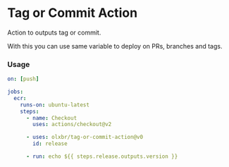 # Tag or Commit Action

Action to outputs tag or commit.

With this you can use same variable to deploy on PRs, branches and tags.

### Usage

```yaml
on: [push]

jobs:
  ecr:
    runs-on: ubuntu-latest
    steps:
      - name: Checkout
        uses: actions/checkout@v2

      - uses: olxbr/tag-or-commit-action@v0
        id: release

      - run: echo ${{ steps.release.outputs.version }}
```
